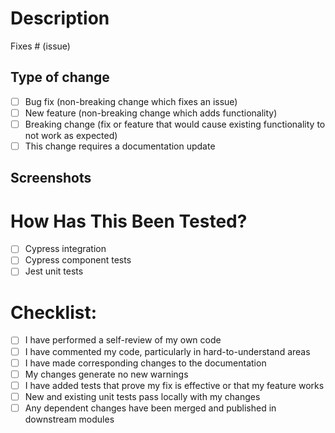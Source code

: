 # Description

[comment]: # 'Please include a summary of the change and which issue is fixed. Please also include relevant motivation and context.'

Fixes # (issue)

## Type of change

[comment]: # 'Please delete options that are not relevant.'

- [ ] Bug fix (non-breaking change which fixes an issue)
- [ ] New feature (non-breaking change which adds functionality)
- [ ] Breaking change (fix or feature that would cause existing functionality to not work as expected)
- [ ] This change requires a documentation update

## Screenshots

[comment]: # 'Please include screenshots of your changes if relevant.'

# How Has This Been Tested?

- [ ] Cypress integration
- [ ] Cypress component tests
- [ ] Jest unit tests

# Checklist:

- [ ] I have performed a self-review of my own code
- [ ] I have commented my code, particularly in hard-to-understand areas
- [ ] I have made corresponding changes to the documentation
- [ ] My changes generate no new warnings
- [ ] I have added tests that prove my fix is effective or that my feature works
- [ ] New and existing unit tests pass locally with my changes
- [ ] Any dependent changes have been merged and published in downstream modules

